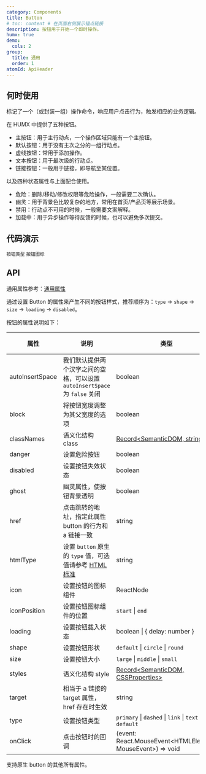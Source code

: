 ```yaml
---
category: Components
title: Button
# toc: content # 在页面右侧展示锚点链接
description: 按钮用于开始一个即时操作。
humx: true
demo:
  cols: 2
group:
  title: 通用
  order: 1
atomId: ApiHeader
---
```


## 何时使用

标记了一个（或封装一组）操作命令，响应用户点击行为，触发相应的业务逻辑。

在 HUMX 中提供了五种按钮。

- 主按钮：用于主行动点，一个操作区域只能有一个主按钮。
- 默认按钮：用于没有主次之分的一组行动点。
- 虚线按钮：常用于添加操作。
- 文本按钮：用于最次级的行动点。
- 链接按钮：一般用于链接，即导航至某位置。

以及四种状态属性与上面配合使用。

- 危险：删除/移动/修改权限等危险操作，一般需要二次确认。
- 幽灵：用于背景色比较复杂的地方，常用在首页/产品页等展示场景。
- 禁用：行动点不可用的时候，一般需要文案解释。
- 加载中：用于异步操作等待反馈的时候，也可以避免多次提交。

## 代码演示

<!-- prettier-ignore -->
<code src="./demos/Button/basic.tsx">按钮类型</code>
<code src="./demos/Button/danger.tsx">按钮图标</code>

## API

通用属性参考：[通用属性](/docs/react/common-props)

通过设置 Button 的属性来产生不同的按钮样式，推荐顺序为：`type` -> `shape` -> `size` -> `loading` -> `disabled`。

按钮的属性说明如下：

| 属性            | 说明                                                                                                                                 | 类型                                                       | 默认值    | 版本 |
| --------------- | ------------------------------------------------------------------------------------------------------------------------------------ | ---------------------------------------------------------- | --------- | ---- |
| autoInsertSpace | 我们默认提供两个汉字之间的空格，可以设置 `autoInsertSpace` 为 `false` 关闭                                                           | boolean                                                    | `true`    |      |
| block           | 将按钮宽度调整为其父宽度的选项                                                                                                       | boolean                                                    | false     |      |
| classNames      | 语义化结构 class                                                                                                                     | [Record<SemanticDOM, string>](#semantic-dom)               | -         |      |
| danger          | 设置危险按钮                                                                                                                         | boolean                                                    | false     |      |
| disabled        | 设置按钮失效状态                                                                                                                     | boolean                                                    | false     |      |
| ghost           | 幽灵属性，使按钮背景透明                                                                                                             | boolean                                                    | false     |      |
| href            | 点击跳转的地址，指定此属性 button 的行为和 a 链接一致                                                                                | string                                                     | -         |      |
| htmlType        | 设置 `button` 原生的 `type` 值，可选值请参考 [HTML 标准](https://developer.mozilla.org/en-US/docs/Web/HTML/Element/button#attr-type) | string                                                     | `button`  |      |
| icon            | 设置按钮的图标组件                                                                                                                   | ReactNode                                                  | -         |      |
| iconPosition    | 设置按钮图标组件的位置                                                                                                               | `start` \| `end`                                           | `start`   |      |
| loading         | 设置按钮载入状态                                                                                                                     | boolean \| { delay: number }                               | false     |      |
| shape           | 设置按钮形状                                                                                                                         | `default` \| `circle` \| `round`                           | `default` |      |
| size            | 设置按钮大小                                                                                                                         | `large` \| `middle` \| `small`                             | `middle`  |      |
| styles          | 语义化结构 style                                                                                                                     | [Record<SemanticDOM, CSSProperties>](#semantic-dom)        | -         |      |
| target          | 相当于 a 链接的 target 属性，href 存在时生效                                                                                         | string                                                     | -         |      |
| type            | 设置按钮类型                                                                                                                         | `primary` \| `dashed` \| `link` \| `text` \| `default`     | `default` |      |
| onClick         | 点击按钮时的回调                                                                                                                     | (event: React.MouseEvent<HTMLElement, MouseEvent>) => void | -         |      |

支持原生 button 的其他所有属性。

